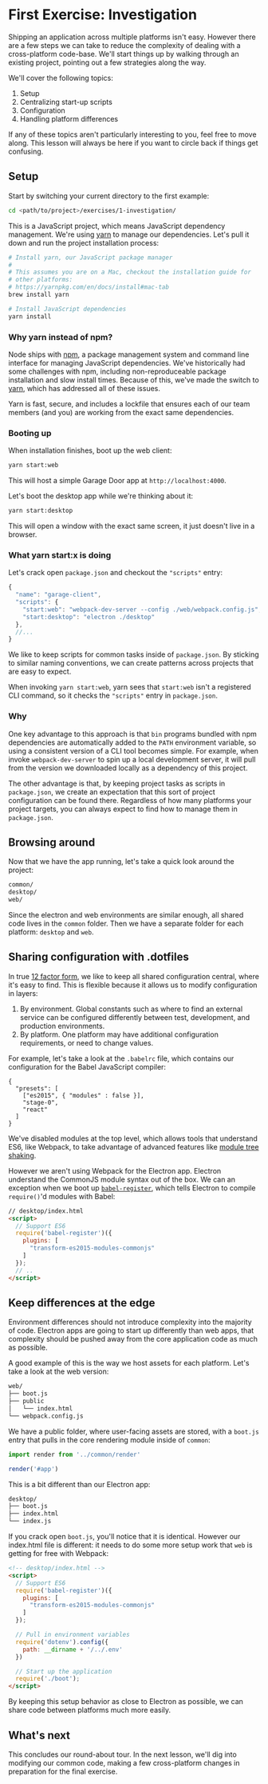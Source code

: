# First Exercise: Investigation

Shipping an application across multiple platforms isn't easy. However
there are a few steps we can take to reduce the complexity of dealing
with a cross-platform code-base. We'll start things up by walking
through an existing project, pointing out a few strategies along the
way.

We'll cover the following topics:

1. Setup
2. Centralizing start-up scripts
3. Configuration
4. Handling platform differences

If any of these topics aren't particularly interesting to you, feel
free to move along. This lesson will always be here if you want to
circle back if things get confusing.

## Setup

Start by switching your current directory to the first example:

```bash
cd <path/to/project>/exercises/1-investigation/
```

This is a JavaScript project, which means JavaScript dependency
management. We're using [yarn](yarnpkg.com/en/docs/) to manage our
dependencies. Let's pull it down and run the project installation
process:

```bash
# Install yarn, our JavaScript package manager
#
# This assumes you are on a Mac, checkout the installation guide for
# other platforms:
# https://yarnpkg.com/en/docs/install#mac-tab
brew install yarn

# Install JavaScript dependencies
yarn install
```

### Why yarn instead of npm?

Node ships with [npm](https://www.npmjs.com/), a package management
system and command line interface for managing JavaScript
dependencies. We've historically had some challenges with npm,
including non-reproduceable package installation and slow install
times. Because of this, we've made the switch
to [yarn](https://yarnpkg.com), which has addressed all of these
issues.

Yarn is fast, secure, and includes a lockfile that ensures each of our
team members (and you) are working from the exact same dependencies.

### Booting up

When installation finishes, boot up the web client:

```bash
yarn start:web
```

This will host a simple Garage Door app at `http://localhost:4000`.

Let's boot the desktop app while we're thinking about it:

```bash
yarn start:desktop
```

This will open a window with the exact same screen, it just doesn't
live in a browser.

### What yarn start:x is doing

Let's crack open `package.json` and checkout the `"scripts"` entry:

```javascript
{
  "name": "garage-client",
  "scripts": {
    "start:web": "webpack-dev-server --config ./web/webpack.config.js",
    "start:desktop": "electron ./desktop"
  },
  //...
}
```

We like to keep scripts for common tasks inside of `package.json`. By
sticking to similar naming conventions, we can create patterns across
projects that are easy to expect.

When invoking `yarn start:web`, yarn sees that `start:web` isn't a
registered CLI command, so it checks the `"scripts"` entry in
`package.json`.

### Why

One key advantage to this approach is that `bin` programs bundled with
npm dependencies are automatically added to the `PATH` environment
variable, so using a consistent version of a CLI tool becomes
simple. For example, when invoke `webpack-dev-server` to spin up a
local development server, it will pull from the version we downloaded
locally as a dependency of this project.

The other advantage is that, by keeping project tasks as scripts in
`package.json`, we create an expectation that this sort of project
configuration can be found there. Regardless of how many platforms
your project targets, you can always expect to find how to manage them
in `package.json`.

## Browsing around

Now that we have the app running, let's take a quick look around the project:

```bash
common/
desktop/
web/
```

Since the electron and web environments are similar enough, all shared
code lives in the `common` folder. Then we have a separate folder
for each platform: `desktop` and `web`.

## Sharing configuration with .dotfiles

In true [12 factor form](https://12factor.net/config), we like to keep
all shared configuration central, where it's easy to find. This is
flexible because it allows us to modify configuration in layers:

1. By environment. Global constants such as where to find an external
   service can be configured differently between test, development,
   and production environments.
2. By platform. One platform may have additional configuration
   requirements, or need to change values.

For example, let's take a look at the `.babelrc` file, which contains
our configuration for the Babel JavaScript compiler:

```
{
  "presets": [
    ["es2015", { "modules" : false }],
    "stage-0",
    "react"
  ]
}
```

We've disabled modules at the top level, which allows tools that
understand ES6, like Webpack, to take advantage of advanced features
like
[module tree shaking](https://blog.engineyard.com/2016/tree-shaking).

However we aren't using Webpack for the Electron app. Electron
understand the CommonJS module syntax out of the box. We can an
exception when we boot
up [`babel-register`](https://babeljs.io/docs/usage/babel-register/),
which tells Electron to compile `require()`'d modules with Babel:

```html
// desktop/index.html
<script>
  // Support ES6
  require('babel-register')({
    plugins: [
      "transform-es2015-modules-commonjs"
    ]
  });
  // ..
</script>
```

## Keep differences at the edge

Environment differences should not introduce complexity into the majority of
code. Electron apps are going to start up differently than web apps,
that complexity should be pushed away from the core application code
as much as possible.

A good example of this is the way we host assets for each
platform. Let's take a look at the web version:

```bash
web/
├── boot.js
├── public
│   └── index.html
└── webpack.config.js
```

We have a public folder, where user-facing assets are stored, with a
`boot.js` entry that pulls in the core rendering module inside of
`common`:

```javascript
import render from '../common/render'

render('#app')
```

This is a bit different than our Electron app:

```bash
desktop/
├── boot.js
├── index.html
└── index.js
```

If you crack open `boot.js`, you'll notice that it is
identical. However our index.html file is different: it needs to do
some more setup work that `web` is getting for free with Webpack:

```html
<!-- desktop/index.html -->
<script>
  // Support ES6
  require('babel-register')({
    plugins: [
      "transform-es2015-modules-commonjs"
    ]
  });

  // Pull in environment variables
  require('dotenv').config({
    path: __dirname + '/../.env'
  })

  // Start up the application
  require('./boot');
</script>
```

By keeping this setup behavior as close to Electron as possible, we
can share code between platforms much more easily.

## What's next

This concludes our round-about tour. In the next lesson, we'll dig
into modifying our common code, making a few cross-platform changes in
preparation for the final exercise.
